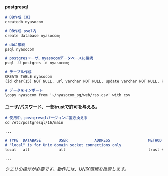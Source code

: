 #### postgresql

```markdown
# DB作成 CUI
createdb nyasocom

# DB作成 psql内
create database nyasocom;

# dbに接続
psql nyasocom

# postgresユーザ、nyasocomデータベースに接続
psql -U postgres -d nyasocom;

# テーブル作成
CREATE TABLE nyasocom
(id char(15) NOT NULL, url varchar NOT NULL, update varchar NOT NULL, PRIMARY KEY (id));

# データをインポート
\copy nyasocom from '~/nyasocom_pg/web/rss.csv' with csv
```

#### ユーザ/パスワード、一部trustで許可を与える。 

```markdown
# 使用中、postgresqlバージョンに置き換える
cd /etc/postgresql/16/main
```

```markdown
...

# TYPE  DATABASE        USER            ADDRESS                 METHOD
# "local" is for Unix domain socket connections only
local   all             all                                     trust # scram-sha-256

...
```

_クエリの操作が必要です。動作には、UNIX環境を推奨します。_
